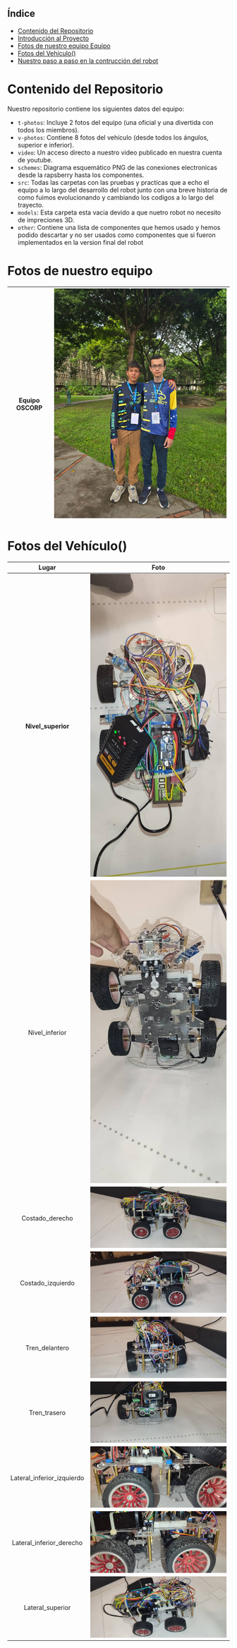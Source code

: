 ##  Índice

* [Contenido del Repositorio](#contenido-del-repositorio)
* [Introducción al Proyecto](#introducción-al-proyecto)
* [Fotos de nuestro equipo Equipo](#fotos-de-equipo)
* [Fotos del Vehículo()](#fotos-del-vehículo())
* [Nuestro paso a paso en la contrucción del robot](#diseño-de-hardware)

# Contenido del Repositorio

Nuestro repositorio contiene los siguientes datos del equipo:

* `t-photos`: Incluye 2 fotos del equipo (una oficial y una divertida con todos los miembros).
* `v-photos`: Contiene 8 fotos del vehículo (desde todos los ángulos, superior e inferior).
* `video`: Un acceso directo a nuestro video publicado en nuestra cuenta de youtube.
* `schemes`: Diagrama esquemático PNG de las conexiones electronicas desde la rapsberry hasta los componentes.
* `src`: Todas las carpetas con las pruebas y practicas que a echo el equipo a lo largo del desarrollo del robot junto con una breve historia de como fuimos evolucionando y cambiando los codigos a lo largo del trayecto.
* `models`: Esta carpeta esta vacia devido a que nuetro robot no necesito de impreciones 3D.
* `other`: Contiene una lista de componentes que hemos usado y hemos podido descartar y no ser usados como componentes que si fueron implementados en la version final del robot

# Fotos de nuestro equipo 
|Equipo OSCORP|![Equipo OSCORP](https://github.com/nestoxuy/OSCORP/blob/main/t-photos/Equipo_OSCORP.jpg)|
|-------|-------|

# Fotos del Vehículo()
|Lugar|Foto|
|:----:|:----:|
|**Nivel_superior**| ![Nivel_superior](https://github.com/nestoxuy/OSCORP/blob/main/v-photos/Images/Nivel_superior.jpeg)| 
|Nivel_inferior|![Nivel_inferior"](https://github.com/nestoxuy/OSCORP/blob/main/v-photos/Images/Nivel_inferior.jpeg)| 
|Costado_derecho|![Costado_derecho](https://github.com/nestoxuy/OSCORP/blob/main/v-photos/Images/Costado_derecho.jpeg "Costado_derecho")| 
|Costado_izquierdo|![Costado_izquierdo](https://github.com/nestoxuy/OSCORP/blob/main/v-photos/Images/Costado_izquierdo.jpeg "Costado_izquierdo")|
|Tren_delantero|![Tren_delantero](https://github.com/nestoxuy/OSCORP/blob/main/v-photos/Images/Tren_delantero.jpeg "Tren_delantero")|
|Tren_trasero|![Tren_trasero](https://github.com/nestoxuy/OSCORP/blob/main/v-photos/Images/Tren_trasero.jpeg "Tren_trasero") |
|Lateral_inferior_izquierdo|![Lateral_inferior_izquierdo](https://github.com/nestoxuy/OSCORP/blob/main/v-photos/Images/Lateral_izquierdo_inferior.jpeg "Lateral_inferior_izquierdo") 
|Lateral_inferior_derecho|![Lateral_inferior_derecho](https://github.com/nestoxuy/OSCORP/blob/main/v-photos/Images/Lateral_inferior_derecho.jpeg "Lateral_inferior_derecho")
|Lateral_superior|![Lateral_superior](https://github.com/nestoxuy/OSCORP/blob/main/v-photos/Images/Lateral_superior.jpeg "Lateral_superior")|
